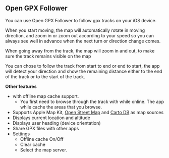 ## Open GPX Follower

You can use Open GPX Follower to follow gpx tracks on your iOS device.

When you start moving, the map will automatically rotate in moving direction, and zoom in or zoom out according to your speed so you can always see well in advance when the next turn or direction change comes.

When going away from the track, the map will zoom in and out, to make sure the track remains visible on the map

You can chose to follow the track from start to end or end to start, the app will detect your direction and show the remaining distance either to the end of the track or to the start of the track.

**Other features**
* with offline map cache support.
  * You first need to browse through the track with while online. The app while cache the areas that you browse.
* Supports Apple Map Kit, [Open Street Map](http://wiki.openstreetmap.org/wiki/Tile_usage_policy) and [Carto DB](http://www.cartodb.com) as map sources
* Displays current location and altitude
* Displays user heading (device orientation) 
* Share GPX files with other apps
* Settings
  * Offline cache On/Off
  * Clear cache
  * Select the map server.
 
